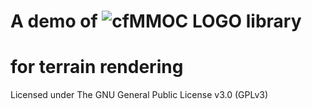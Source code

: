 # A demo of ![cfMMOC LOGO](https://github.com/cfmmoc/cfmmoc/blob/master/cfmmoc.svg) library 
# for terrain rendering
Licensed under The GNU General Public License v3.0 (GPLv3)
